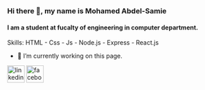 ### Hi there 👋, my name is Mohamed Abdel-Samie
#### I am a student at fucalty of engineering in computer department. 

Skills: HTML - Css - Js - Node.js - Express - React.js

- 🔭 I’m currently working on this page. 


[<img src='https://cdn.jsdelivr.net/npm/simple-icons@3.0.1/icons/linkedin.svg' alt='linkedin' height='40'>](https://www.linkedin.com/in/https://www.linkedin.com/in/mo-abdel-samie//)  [<img src='https://cdn.jsdelivr.net/npm/simple-icons@3.0.1/icons/facebook.svg' alt='facebook' height='40'>](https://www.facebook.com/https://www.facebook.com/profile.php?id=100003163896772)  


